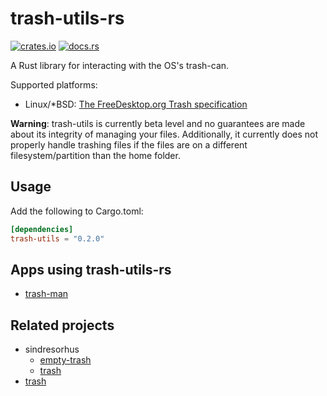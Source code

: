 # trash-utils-rs

[![crates.io](https://img.shields.io/crates/v/trash-utils.svg)](https://crates.io/crates/trash-utils)
[![docs.rs](https://docs.rs/trash-utils/badge.svg)](https://docs.rs/trash-utils)

A Rust library for interacting with the OS's trash-can.

Supported platforms:

- Linux/*BSD: [The FreeDesktop.org Trash specification](https://specifications.freedesktop.org/trash-spec/trashspec-1.0.html)

**Warning**: trash-utils is currently beta level and no guarantees are made about its integrity of managing your files. Additionally, it currently does not properly handle trashing files if the files are on a different filesystem/partition than the home folder.

## Usage

Add the following to Cargo.toml:

```toml
[dependencies]
trash-utils = "0.2.0"
```

## Apps using trash-utils-rs

- [trash-man](https://github.com/cjbassi/trash-man)

## Related projects

- sindresorhus
  - [empty-trash](https://github.com/sindresorhus/empty-trash)
  - [trash](https://github.com/sindresorhus/trash)
- [trash](https://github.com/ArturKovacs/trash)
